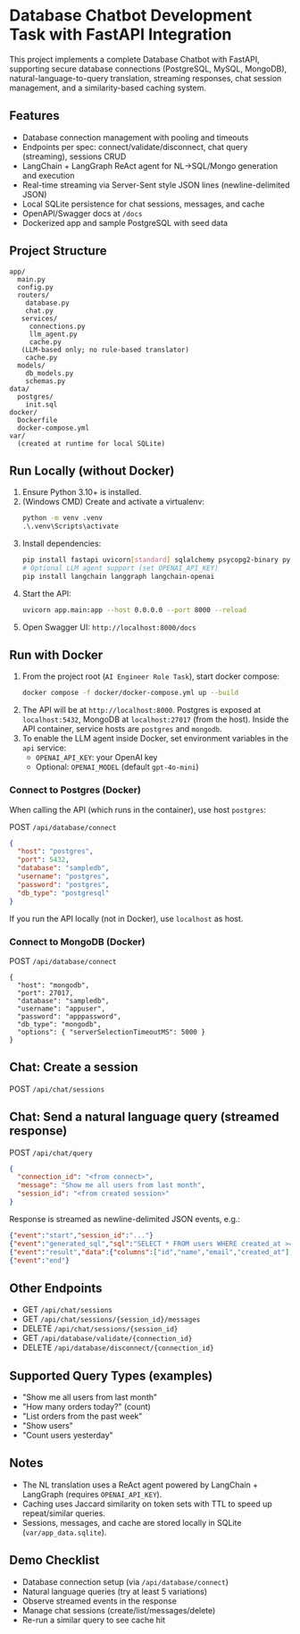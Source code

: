 # Database Chatbot Development Task with FastAPI Integration

This project implements a complete Database Chatbot with FastAPI, supporting secure database connections (PostgreSQL, MySQL, MongoDB), natural-language-to-query translation, streaming responses, chat session management, and a similarity-based caching system.

## Features
- Database connection management with pooling and timeouts
- Endpoints per spec: connect/validate/disconnect, chat query (streaming), sessions CRUD
- LangChain + LangGraph ReAct agent for NL→SQL/Mongo generation and execution
- Real-time streaming via Server-Sent style JSON lines (newline-delimited JSON)
- Local SQLite persistence for chat sessions, messages, and cache
- OpenAPI/Swagger docs at `/docs`
- Dockerized app and sample PostgreSQL with seed data

## Project Structure
```
app/
  main.py
  config.py
  routers/
    database.py
    chat.py
   services/
     connections.py
     llm_agent.py
     cache.py
   (LLM-based only; no rule-based translator)
    cache.py
  models/
    db_models.py
    schemas.py
data/
  postgres/
    init.sql
docker/
  Dockerfile
  docker-compose.yml
var/
  (created at runtime for local SQLite)
```

## Run Locally (without Docker)
1. Ensure Python 3.10+ is installed.
2. (Windows CMD) Create and activate a virtualenv:
   ```bat
   python -m venv .venv
   .\.venv\Scripts\activate
   ```
3. Install dependencies:
   ```bash
   pip install fastapi uvicorn[standard] sqlalchemy psycopg2-binary pymysql pymongo
   # Optional LLM agent support (set OPENAI_API_KEY)
   pip install langchain langgraph langchain-openai
   ```
4. Start the API:
   ```bash
   uvicorn app.main:app --host 0.0.0.0 --port 8000 --reload
   ```
5. Open Swagger UI: `http://localhost:8000/docs`

## Run with Docker
1. From the project root (`AI Engineer Role Task`), start docker compose:
   ```bash
   docker compose -f docker/docker-compose.yml up --build
   ```
2. The API will be at `http://localhost:8000`. Postgres is exposed at `localhost:5432`, MongoDB at `localhost:27017` (from the host). Inside the API container, service hosts are `postgres` and `mongodb`.
3. To enable the LLM agent inside Docker, set environment variables in the `api` service:
   - `OPENAI_API_KEY`: your OpenAI key
   - Optional: `OPENAI_MODEL` (default `gpt-4o-mini`)

### Connect to Postgres (Docker)
When calling the API (which runs in the container), use host `postgres`:

POST `/api/database/connect`
```json
{
  "host": "postgres",
  "port": 5432,
  "database": "sampledb",
  "username": "postgres",
  "password": "postgres",
  "db_type": "postgresql"
}
```

If you run the API locally (not in Docker), use `localhost` as host.

### Connect to MongoDB (Docker)
POST `/api/database/connect`
```
{
  "host": "mongodb",
  "port": 27017,
  "database": "sampledb",
  "username": "appuser",
  "password": "apppassword",
  "db_type": "mongodb",
  "options": { "serverSelectionTimeoutMS": 5000 }
}
```

## Chat: Create a session
POST `/api/chat/sessions`

## Chat: Send a natural language query (streamed response)
POST `/api/chat/query`
```json
{
  "connection_id": "<from connect>",
  "message": "Show me all users from last month",
  "session_id": "<from created session>"
}
```
Response is streamed as newline-delimited JSON events, e.g.:
```json
{"event":"start","session_id":"..."}
{"event":"generated_sql","sql":"SELECT * FROM users WHERE created_at >= :date_from AND created_at <= :date_to LIMIT 100","params":{"date_from":"...","date_to":"..."}}
{"event":"result","data":{"columns":["id","name","email","created_at"],"rows":[...]}}
{"event":"end"}
```

## Other Endpoints
- GET `/api/chat/sessions`
- GET `/api/chat/sessions/{session_id}/messages`
- DELETE `/api/chat/sessions/{session_id}`
- GET `/api/database/validate/{connection_id}`
- DELETE `/api/database/disconnect/{connection_id}`

## Supported Query Types (examples)
- "Show me all users from last month"
- "How many orders today?" (count)
- "List orders from the past week"
- "Show users"
- "Count users yesterday"

## Notes
- The NL translation uses a ReAct agent powered by LangChain + LangGraph (requires `OPENAI_API_KEY`).
- Caching uses Jaccard similarity on token sets with TTL to speed up repeat/similar queries.
- Sessions, messages, and cache are stored locally in SQLite (`var/app_data.sqlite`).

## Demo Checklist
- Database connection setup (via `/api/database/connect`)
- Natural language queries (try at least 5 variations)
- Observe streamed events in the response
- Manage chat sessions (create/list/messages/delete)
- Re-run a similar query to see cache hit
